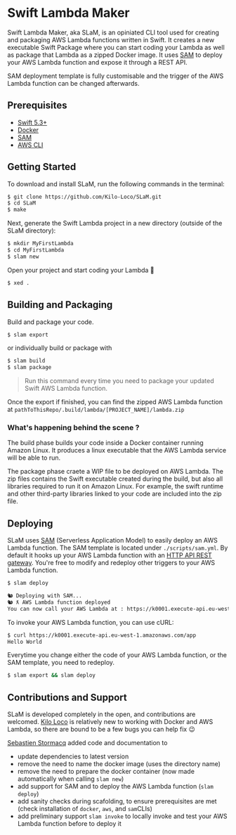 # Swift Lambda Maker

Swift Lambda Maker, aka SLaM, is an opiniated  CLI tool used for creating and packaging AWS Lambda functions written in Swift. It creates a new executable Swift Package where you can start coding your Lambda as well as package that Lambda as a zipped Docker image. It uses [SAM](https://aws.amazon.com/serverless/sam/) to deploy your AWS Lambda function and expose it through a REST API.

SAM deployment template is fully customisable and the trigger of the AWS Lambda function can be changed afterwards.

## Prerequisites
- [Swift 5.3+](https://swift.org/download/#releases)
- [Docker](https://www.docker.com/get-started)
- [SAM](https://aws.amazon.com/serverless/sam/)
- [AWS CLI](https://aws.amazon.com/cli/)

## Getting Started

To download and install SLaM, run the following commands in the terminal:

```bash
$ git clone https://github.com/Kilo-Loco/SLaM.git
$ cd SLaM
$ make
```

Next, generate the Swift Lambda project in a new directory (outside of the SLaM directory):

```bash
$ mkdir MyFirstLambda
$ cd MyFirstLambda
$ slam new
```

Open your project and start coding your Lambda 🚀

```bash
$ xed .
```

## Building and Packaging

Build and package your code. 

```bash
$ slam export
```

or individually build or package with 

```bash
$ slam build
$ slam package
```

> Run this command every time you need to package your updated Swift AWS Lambda function.

Once the export if finished, you can find the zipped AWS Lambda function at `pathToThisRepo/.build/lambda/[PROJECT_NAME]/lambda.zip`

### What's happening behind the scene ?

The build phase builds your code inside a Docker container running Amazon Linux. It produces a linux executable that the AWS Lambda service will be able to run.

The package phase craete a WIP file to be deployed on AWS Lambda. The zip files contains the Swift executable created during the build, but also all libraries required to run it on Amazon Linux. For example, the swift runtime and other third-party libraries linked to your code are included into the zip file.


## Deploying 

SLaM uses [SAM](https://aws.amazon.com/serverless/sam/) (Serverless Application Model) to easily deploy an AWS Lambda function.  The SAM template is located under `./scripts/sam.yml`. By default it hooks up your AWS Lambda function with an [HTTP API REST gateway](https://docs.aws.amazon.com/apigateway/latest/developerguide/http-api.html). You're free to modify and redeploy other triggers to your AWS Lambda function.

```bash
$ slam deploy

🐿 Deploying with SAM...
🐿 ƛ AWS Lambda function deployed
You can now call your AWS Lambda at : https://k0001.execute-api.eu-west-1.amazonaws.com/app
```

To invoke your AWS Lambda function, you can use cURL:

```bash
$ curl https://k0001.execute-api.eu-west-1.amazonaws.com/app
Hello World
```

Everytime you change either the code of your AWS Lambda function, or the SAM template, you need to redeploy.

```bash
$ slam export && slam deploy
```

## Contributions and Support

SLaM is developed completely in the open, and contributions are welcomed. [Kilo Loco](https://github.com/kilo-loco) is relatively new to working with Docker and AWS Lambda, so there are bound to be a few bugs you can help fix 😉

[Sebastien Stormacq](https://github.com/sebsto/) added code and documentation to 

- update dependencies to latest version
- remove the need to name the docker image (uses the directory name)
- remove the need to prepare the docker container (now made automatically when calling `slam new`)
- add support for SAM and to deploy the AWS Lambda function (`slam deploy`)
- add sanity checks during scafolding, to ensure prerequisites are met (check installation of `docker`, `aws`, and `sam`CLIs)
- add preliminary support `slam invoke` to locally invoke and test your AWS Lambda function before to deploy it 

